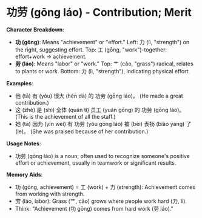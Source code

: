 # **功劳 (gōng láo) - Contribution; Merit**

**Character Breakdown**:  
- **功 (gōng)**: Means "achievement" or "effort." Left: 力 (lì, "strength") on the right, suggesting effort. Top: 工 (gōng, "work")-together: effort+work → achievement.  
- **劳 (láo)**: Means "labor" or "work." Top: 艹 (cǎo, "grass") radical, relates to plants or work. Bottom: 力 (lì, "strength"), indicating physical effort.

**Examples**:  
- 他 (tā) 有 (yǒu) 很大 (hěn dà) 的 功劳 (gōng láo)。 (He made a great contribution.)  
- 这 (zhè) 是 (shì) 全体 (quán tǐ) 员工 (yuán gōng) 的 功劳 (gōng láo)。 (This is the achievement of all the staff.)  
- 她 (tā) 因为 (yīn wèi) 有 功劳 (yǒu gōng láo) 被 (bèi) 表扬 (biǎo yáng) 了 (le)。 (She was praised because of her contribution.)

**Usage Notes**:  
- 功劳 (gōng láo) is a noun; often used to recognize someone's positive effort or achievement, usually in teamwork or significant results.

**Memory Aids**:  
- 功 (gōng, achievement) = 工 (work) + 力 (strength): Achievement comes from working with strength.  
- 劳 (láo, labor): Grass (艹, cǎo) grows where people work hard (力, lì).  
- Think: "Achievement (功 gōng) comes from hard work (劳 láo)."